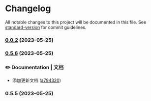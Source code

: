 # Changelog

All notable changes to this project will be documented in this file. See [standard-version](https://github.com/conventional-changelog/standard-version) for commit guidelines.

### [0.0.2](///compare/v0.5.6...v0.0.2) (2023-05-25)

### [0.5.6](https://github.com/yulimchen/vue3-h5-template/compare/v0.5.5...v0.5.6) (2023-05-25)


### ✏️ Documentation | 文档

* 添加更新文档 ([a794320](https://github.com/yulimchen/vue3-h5-template/commit/a7943201e54e88e8fed29162e458c320091c0df3))

### 0.5.5 (2023-05-25)
